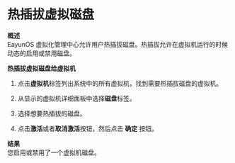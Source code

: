 # 热插拔虚拟磁盘

**概述**<br/>
EayunOS 虚拟化管理中心允许用户热插拔磁盘。热插拔允许在虚拟机运行的时候动态的启用或禁用磁盘。


**热插拔虚拟磁盘给虚拟机**

1. 点击**虚拟机**标签列出系统中的所有虚拟机，找到需要热插拔磁盘的虚拟机。

2. 从显示的虚拟机详细面板中选择**磁盘**标签。

3. 选择想要热插拔的磁盘。

4. 点击**激活**或者**取消激活**按钮，然后点击 **确定** 按钮。

**结果**<br/>
您启用或禁用了一个虚拟机磁盘。
